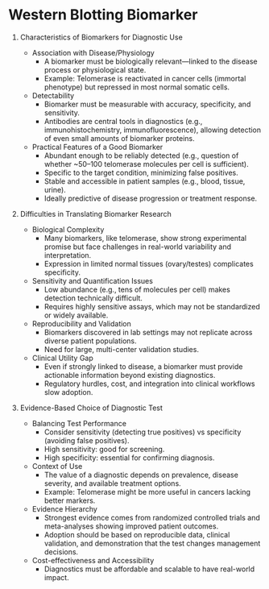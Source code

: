 # Western Blotting Biomarker

1. Characteristics of Biomarkers for Diagnostic Use
   - Association with Disease/Physiology
     - A biomarker must be biologically relevant—linked to the disease process or physiological
       state.
     - Example: Telomerase is reactivated in cancer cells (immortal phenotype) but repressed in
       most normal somatic cells.
   - Detectability
     - Biomarker must be measurable with accuracy, specificity, and sensitivity.
     - Antibodies are central tools in diagnostics (e.g., immunohistochemistry,
       immunofluorescence), allowing detection of even small amounts of biomarker proteins.
   - Practical Features of a Good Biomarker
     - Abundant enough to be reliably detected (e.g., question of whether ~50–100 telomerase
       molecules per cell is sufficient).
     - Specific to the target condition, minimizing false positives.
     - Stable and accessible in patient samples (e.g., blood, tissue, urine).
     - Ideally predictive of disease progression or treatment response.

2. Difficulties in Translating Biomarker Research
   - Biological Complexity
     - Many biomarkers, like telomerase, show strong experimental promise but face challenges
       in real-world variability and interpretation.
     - Expression in limited normal tissues (ovary/testes) complicates specificity.
   - Sensitivity and Quantification Issues
     - Low abundance (e.g., tens of molecules per cell) makes detection technically difficult.
     - Requires highly sensitive assays, which may not be standardized or widely available.
   - Reproducibility and Validation
     - Biomarkers discovered in lab settings may not replicate across diverse patient
       populations.
     - Need for large, multi-center validation studies.
   - Clinical Utility Gap
     - Even if strongly linked to disease, a biomarker must provide actionable information
       beyond existing diagnostics.
     - Regulatory hurdles, cost, and integration into clinical workflows slow adoption.

3. Evidence-Based Choice of Diagnostic Test
   - Balancing Test Performance
     - Consider sensitivity (detecting true positives) vs specificity (avoiding false
       positives).
     - High sensitivity: good for screening.
     - High specificity: essential for confirming diagnosis.
   - Context of Use
     - The value of a diagnostic depends on prevalence, disease severity, and available
       treatment options.
     - Example: Telomerase might be more useful in cancers lacking better markers.
   - Evidence Hierarchy
     - Strongest evidence comes from randomized controlled trials and meta-analyses showing
       improved patient outcomes.
     - Adoption should be based on reproducible data, clinical validation, and demonstration
       that the test changes management decisions.
   - Cost-effectiveness and Accessibility
     - Diagnostics must be affordable and scalable to have real-world impact.
